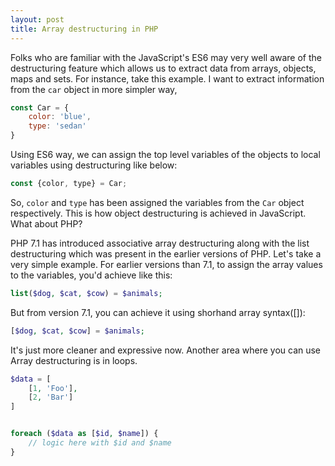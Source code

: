 ```yaml
---
layout: post
title: Array destructuring in PHP
---
```


Folks who are familiar with the JavaScript's ES6 may very well aware of the destructuring feature which allows us to extract data from arrays, objects, maps and sets. For instance, take this example. I want to extract information from the `car` object in more simpler way,

```js
const Car = {
    color: 'blue',
    type: 'sedan'
}
```

Using ES6 way, we can assign the top level variables of the objects to local variables using destructuring like below:

```js
const {color, type} = Car;
```

So, `color` and `type` has been assigned the variables from the `Car` object respectively. This is how object destructuring is achieved in JavaScript. What about PHP? 

PHP 7.1 has introduced associative array destructuring along with the list destructuring which was present in the earlier versions of PHP. Let's take a very simple example. For earlier versions than 7.1, to assign the array values to the variables, you'd achieve like this:

```php
list($dog, $cat, $cow) = $animals;
```

But from version 7.1, you can achieve it using shorhand array syntax([]):

```php
[$dog, $cat, $cow] = $animals;
```

It's just more cleaner and expressive now. Another area where you can use Array destructuring is in loops.

```php
$data = [
    [1, 'Foo'],
    [2, 'Bar']
]


foreach ($data as [$id, $name]) {
    // logic here with $id and $name
}
```
